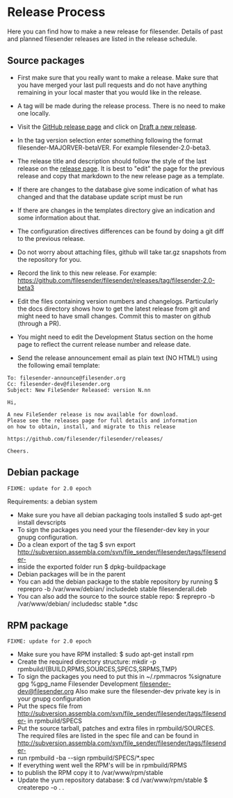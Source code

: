 # Release Process

Here you can find how to make a new release for filesender. Details of
past and planned filesender releases are listed in the release
schedule.

## Source packages

* First make sure that you really want to make a release. Make sure
  that you have merged your last pull requests and do not have
  anything remaining in your local master that you would like in the
  release.

* A tag will be made during the release process. There is no need to
  make one locally.

* Visit the [GitHub release page](https://github.com/filesender/filesender/releases)
  and click on [Draft a new release](https://github.com/filesender/filesender/releases/new).

* In the tag version selection enter something following the format filesender-MAJORVER-betaVER.
  For example filesender-2.0-beta3.

* The release title and description should follow the style of the last release on
  the [release page](https://github.com/filesender/filesender/releases). It is best
  to "edit" the page for the previous release and copy that markdown to the new release
  page as a template.

* If there are changes to the database give some indication of what has changed and that
  the database update script must be run

* If there are changes in the templates directory give an indication and some information about that.

* The configuration directives differences can be found by doing a git diff to the previous
  release.
  
* Do not worry about attaching files, github will take tar.gz
  snapshots from the repository for you.

* Record the link to this new release.
  For example: https://github.com/filesender/filesender/releases/tag/filesender-2.0-beta3

* Edit the files containing version numbers and changelogs.
  Particularly the docs directory shows how to get the latest release
  from git and might need to have small changes. Commit this to master
  on github (through a PR).

* You might need to edit the Development Status section on the home
  page to reflect the current release number and release date.

* Send the release announcement email as plain text (NO HTML!) using
  the following email template:

```
To: filesender-announce@filesender.org
Cc: filesender-dev@filesender.org
Subject: New FileSender Released: version N.nn 

Hi,

A new FileSender release is now available for download.
Please see the releases page for full details and information
on how to obtain, install, and migrate to this release

https://github.com/filesender/filesender/releases/

Cheers.
```
    

## Debian package

```
FIXME: update for 2.0 epoch
```

Requirements: a debian system

* Make sure you have all debian packaging tools installed $ sudo apt-get install devscripts
* To sign the packages you need your the filesender-dev key in your gnupg configuration.
* Do a clean export of the tag $ svn export http://subversion.assembla.com/svn/file_sender/filesender/tags/filesender-
* inside the exported folder run $ dpkg-buildpackage
* Debian packages will be in the parent
* You can add the debian package to the stable repository by running $ reprepro -b /var/www/debian/ includedeb stable filesenderall.deb
* You can also add the source to the source stable repo: $ reprepro -b /var/www/debian/ includedsc stable *.dsc

## RPM package

```
FIXME: update for 2.0 epoch
```

* Make sure you have RPM installed: $ sudo apt-get install rpm
* Create the required directory structure: mkdir -p rpmbuild/{BUILD,RPMS,SOURCES,SPECS,SRPMS,TMP}
* To sign the packages you need to put this in ~/.rpmmacros %signature gpg %gpg_name Filesender Development filesender-dev@filesender.org Also make sure the filesender-dev private key is in your gnupg configuration
* Put the specs file from http://subversion.assembla.com/svn/file_sender/filesender/tags/filesender- in rpmbuild/SPECS
* Put the source tarball, patches and extra files in rpmbuild/SOURCES. The required files are listed in the spec file and can be found in http://subversion.assembla.com/svn/file_sender/filesender/tags/filesender-
* run rpmbuild -ba --sign rpmbuild/SPECS/*.spec
* If everything went well the RPM's will be in rpmbuild/RPMS
* to publish the RPM copy it to /var/www/rpm/stable
* Update the yum repository database: $ cd /var/www/rpm/stable $ createrepo -o . .
